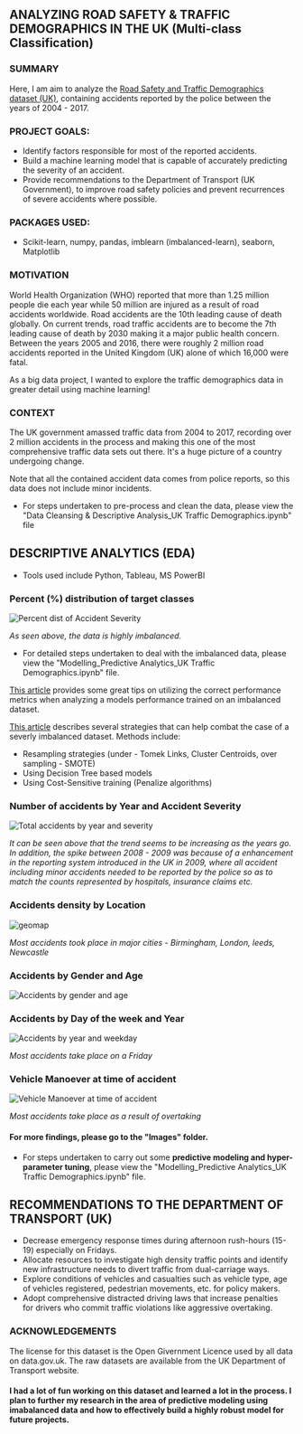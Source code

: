 ## ANALYZING ROAD SAFETY & TRAFFIC DEMOGRAPHICS IN THE UK (Multi-class Classification)

### SUMMARY
Here, I am aim to analyze the [Road Safety and Traffic Demographics dataset (UK)](https://www.kaggle.com/tsiaras/uk-road-safety-accidents-and-vehicles), containing accidents reported by the police between the years of 2004 - 2017. 

### PROJECT GOALS:
* Identify factors responsible for most of the reported accidents.
* Build a machine learning model that is capable of accurately predicting the severity of an accident.
* Provide recommendations to the Department of Transport (UK Government), to improve road safety policies and prevent recurrences of severe accidents where possible.

### PACKAGES USED:
* Scikit-learn, numpy, pandas, imblearn (imbalanced-learn), seaborn, Matplotlib

### MOTIVATION
World Health Organization (WHO) reported that more than 1.25 million people die each year while 50 million are injured as a result of road accidents worldwide. Road accidents are the 10th leading cause of death globally. On current trends, road traffic accidents are to become the 7th leading cause of death by 2030 making it a major public health concern. Between the years 2005 and 2016, there were roughly 2 million road accidents reported in the United Kingdom (UK) alone of which 16,000 were fatal.

As a big data project, I wanted to explore the traffic demographics data in greater detail using machine learning! 

### CONTEXT
The UK government amassed traffic data from 2004 to 2017, recording over 2 million accidents in the process and making this one of the most comprehensive traffic data sets out there. It's a huge picture of a country undergoing change.

Note that all the contained accident data comes from police reports, so this data does not include minor incidents.

* For steps undertaken to pre-process and clean the data, please view the "Data Cleansing & Descriptive Analysis_UK Traffic Demographics.ipynb" file

## DESCRIPTIVE ANALYTICS (EDA)

* Tools used include Python, Tableau, MS PowerBI

### Percent (%) distribution of target classes

![Percent dist of Accident Severity](https://user-images.githubusercontent.com/54816432/64552229-d21da980-d304-11e9-95ef-57588e9379cd.png)

*As seen above, the data is highly imbalanced.*

* For detailed steps undertaken to deal with the imbalanced data, please view the "Modelling_Predictive Analytics_UK Traffic Demographics.ipynb" file.

[This article](https://towardsdatascience.com/metrics-for-imbalanced-classification-41c71549bbb5) provides some great tips on utilizing the correct performance metrics when analyzing a models performance trained on an imbalanced dataset.

[This article](https://machinelearningmastery.com/tactics-to-combat-imbalanced-classes-in-your-machine-learning-dataset/) describes several strategies that can help combat the case of a severly imbalanced dataset. Methods include: 
* Resampling strategies (under - Tomek Links, Cluster Centroids, over sampling - SMOTE)
* Using Decision Tree based models
* Using Cost-Sensitive training (Penalize algorithms)

### Number of accidents by Year and Accident Severity

![Total accidents by year and severity](https://user-images.githubusercontent.com/54816432/64552609-96cfaa80-d305-11e9-8ad6-f01d0d7be5d2.png)

*It can be seen above that the trend seems to be increasing as the years go. In addition, the spike between 2008 - 2009 was because of a enhancement in the reporting system introduced in the UK in 2009, where all accident including minor accidents needed to be reported by the police so as to match the counts represented by hospitals, insurance claims etc.* 

### Accidents density by Location

![geomap](https://user-images.githubusercontent.com/54816432/64553068-ab607280-d306-11e9-8079-985605c98287.png)

*Most accidents took place in major cities - Birmingham, London, leeds, Newcastle*

### Accidents by Gender and Age

![Accidents by gender and age](https://user-images.githubusercontent.com/54816432/64553224-fda19380-d306-11e9-836c-81fa478778e6.png)

### Accidents by Day of the week and Year

![Accidents by year and weekday](https://user-images.githubusercontent.com/54816432/64553442-5bce7680-d307-11e9-8c3a-4fdc206acec1.png)

*Most accidents take place on a Friday*

### Vehicle Manoever at time of accident

![Vehicle Manoever at time of accident](https://user-images.githubusercontent.com/54816432/64554775-0e9fd400-d30a-11e9-8a69-f2bc5336cee9.png)

*Most accidents take place as a result of overtaking*

#### For more findings, please go to the "Images" folder.

* For steps undertaken to carry out some **predictive modeling and hyper-parameter tuning**, please view the "Modelling_Predictive Analytics_UK Traffic Demographics.ipynb" file.

## RECOMMENDATIONS TO THE DEPARTMENT OF TRANSPORT (UK)

* Decrease emergency response times during afternoon rush-hours (15-19) especially on Fridays.
* Allocate resources to investigate high density traffic points and identify new infrastructure needs to divert traffic from dual-carriage ways.
* Explore conditions of vehicles and casualties such as vehicle type, age of vehicles registered, pedestrian movements, etc. for policy makers.
* Adopt comprehensive distracted driving laws that increase penalties for drivers who commit traffic violations like aggressive overtaking.

### ACKNOWLEDGEMENTS
The license for this dataset is the Open Givernment Licence used by all data on data.gov.uk. The raw datasets are available from the UK Department of Transport website.

#### I had a lot of fun working on this dataset and learned a lot in the process. I plan to further my research in the area of predictive modeling using imabalanced data and how to effectively build a highly robust model for future projects.
